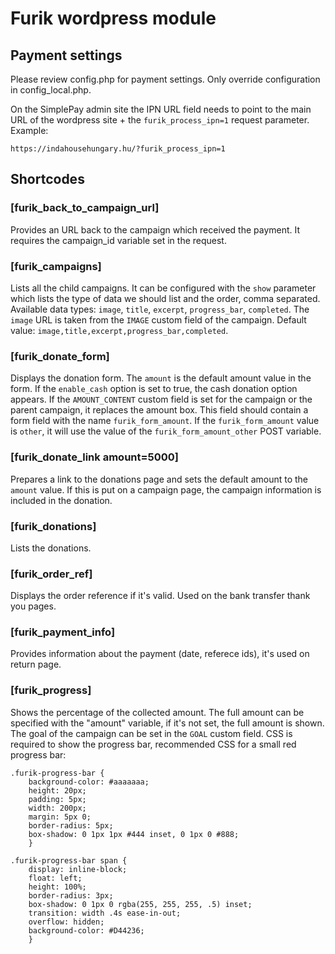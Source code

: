 # Furik wordpress module

## Payment settings
Please review config.php for payment settings. Only override configuration in
config_local.php.

On the SimplePay admin site the IPN URL field needs to point to the main URL of
the wordpress site + the `furik_process_ipn=1` request parameter. Example:

    https://indahousehungary.hu/?furik_process_ipn=1

## Shortcodes

### [furik_back_to_campaign_url]
Provides an URL back to the campaign which received the payment. It requires the campaign_id variable set in the request.

### [furik_campaigns]
Lists all the child campaigns. It can be configured with the `show` parameter which lists the type of data we should list and the order, comma separated. Available data types: `image`, `title`, `excerpt`, `progress_bar`, `completed`. The `image` URL is taken from the `IMAGE` custom field of the campaign. Default value: `image,title,excerpt,progress_bar,completed`.

### [furik_donate_form]
Displays the donation form. The `amount` is the default amount value in the form. If the `enable_cash` option is set to true, the cash donation option appears. If the `AMOUNT_CONTENT` custom field is set for the campaign or the parent campaign, it replaces the amount box. This field should contain a form field with the name `furik_form_amount`. If the `furik_form_amount` value is `other`, it will use the value of the `furik_form_amount_other` POST variable.

### [furik_donate_link amount=5000]
Prepares a link to the donations page and sets the default amount to the `amount` value. If this is put on a campaign page, the campaign information is included in the donation.

### [furik_donations]
Lists the donations.

### [furik_order_ref]
Displays the order reference if it's valid. Used on the bank transfer thank you pages.


### [furik_payment_info]
Provides information about the payment (date, referece ids), it's used on return page.

### [furik_progress]
Shows the percentage of the collected amount. The full amount can be specified with the "amount" variable, if it's not set, the full amount is shown. The goal of the campaign can be set in the `GOAL` custom field. CSS is required to show the progress bar, recommended CSS for a small red progress bar:

    .furik-progress-bar {
    	background-color: #aaaaaaa;
    	height: 20px;
    	padding: 5px;
    	width: 200px;
    	margin: 5px 0;
    	border-radius: 5px;
    	box-shadow: 0 1px 1px #444 inset, 0 1px 0 #888;
    	}
     
    .furik-progress-bar span {
    	display: inline-block;
    	float: left;
    	height: 100%;
    	border-radius: 3px;
    	box-shadow: 0 1px 0 rgba(255, 255, 255, .5) inset;
    	transition: width .4s ease-in-out;
    	overflow: hidden;
    	background-color: #D44236;
    	}